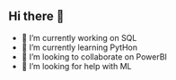 ## Hi there 👋

- 🔭 I’m currently working on SQL
- 🌱 I’m currently learning PytHon
- 👯 I’m looking to collaborate on PowerBI
- 🤔 I’m looking for help with ML
<!--
**usama-mech-786/usama-mech-786** is a ✨ _special_ ✨ repository because its `README.md` (this file) appears on your GitHub profile.

Here are some ideas to get you started:

- 🔭 I’m currently working on ...
- 🌱 I’m currently learning ...
- 👯 I’m looking to collaborate on ...
- 🤔 I’m looking for help with ...
- 💬 Ask me about ...
- 📫 How to reach me: ...
- 😄 Pronouns: ...
- ⚡ Fun fact: ...
-->
